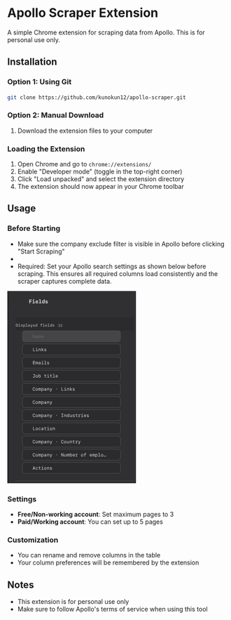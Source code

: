 # Apollo Scraper Extension

A simple Chrome extension for scraping data from Apollo. This is for personal use only.

## Installation

### Option 1: Using Git
```bash
git clone https://github.com/kunokun12/apollo-scraper.git
```

### Option 2: Manual Download
1. Download the extension files to your computer

### Loading the Extension
1. Open Chrome and go to `chrome://extensions/`
2. Enable "Developer mode" (toggle in the top-right corner)
3. Click "Load unpacked" and select the extension directory
4. The extension should now appear in your Chrome toolbar

## Usage

### Before Starting
- Make sure the company exclude filter is visible in Apollo before clicking "Start Scraping"
-
- Required: Set your Apollo search settings as shown below before scraping. This ensures all required columns load consistently and the scraper captures complete data.

![Apollo Search Settings](Search%20Field.png)

### Settings
- **Free/Non-working account**: Set maximum pages to 3
- **Paid/Working account**: You can set up to 5 pages

### Customization
- You can rename and remove columns in the table
- Your column preferences will be remembered by the extension

## Notes
- This extension is for personal use only
- Make sure to follow Apollo's terms of service when using this tool
